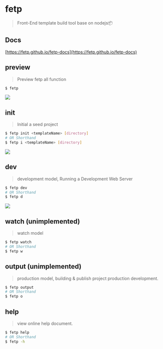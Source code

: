 # fetp 

> Front-End template build tool base on nodejs📦 


## Docs

[https://fetp.github.io/fetp-docs](https://fetp.github.io/fetp-docs)

## preview

> Preview fetp all function

```bash
$ fetp
```

![](https://makefriends.bs2dl.yy.com/bm1543127896249.gif)


## init

> Initial a seed project

```bash
$ fetp init <templateName> [directory]
# OR Shorthand 
$ fetp i <templateName> [directory]
```

![](https://makefriends.bs2dl.yy.com/bm1543643949529.gif)

## dev

> development model, Running a Development Web Server

```bash
$ fetp dev
# OR Shorthand 
$ fetp d
```

![](https://makefriends.bs2dl.yy.com/bm1543644512171.gif)


## watch (unimplemented)

> watch model

```bash
$ fetp watch
# OR Shorthand 
$ fetp w
```

## output (unimplemented)

> production model, building & publish project production development.

```bash
$ fetp output
# OR Shorthand 
$ fetp o
```

## help

> view online help document.

```bash
$ fetp help
# OR Shorthand 
$ fetp -h
```

